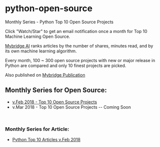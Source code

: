 # python-open-source
Monthly Series - Python Top 10 Open Source Projects

Click "Watch/Star" to get an email notification once a month for Top 10 Machine Learning Open Source. 

[Mybridge AI](https://www.mybridge.co) ranks articles by the number of shares, minutes read, and by its own machine learning algorithm.

Every month, 100 ~ 300 open source projects with new or major release in Python are compared and only 10 finest projects are picked.

Also published on [Mybridge Publication](https://medium.mybridge.co)


## Monthly Series for Open Source:

* [v.Feb 2018 - Top 10 Open Source Projects](https://github.com/Mybridge/python-open-source/blob/master/src/v.Feb-2018.md)
* v.Mar 2018 - Top 10 Open Source Projects -- Coming Soon


<br>

### Monthly Series for Article:
* [Python Top 10 Articles v.Feb 2018](https://github.com/Mybridge/python-articles)
